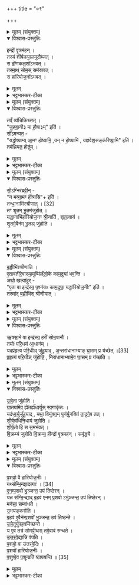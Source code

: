 +++
title = "०९"

+++

<details><summary>मूलम् (संयुक्तम्)</summary>

इन्द्रो॑ वृ॒त्रम॑ह॒न्तस्य॑ शीर्षकपा॒लमुदौ॑ब्ज॒थ्स द्रो॑णकल॒शो॑ऽभव॒त्तस्मा॒थ्सोम॒स्सम॑स्रव॒थ्स हा॑रियोज॒नो॑ऽभव॒त्
</details>

<details open><summary>विश्वास-प्रस्तुतिः</summary>

इन्द्रो॑ वृ॒त्रम॑हन् ।  
तस्य॑ शीर्षकपा॒लमुदौ॑ब्जत् ।  
स द्रो॑णकल॒शो॑ऽभवत् ।  
तस्मा॒थ् सोम॒स् सम॑स्रवत् ।  
स हा॑रियोज॒नो॑ऽभवत् ।  
</details>

<details><summary>मूलम्</summary>

इन्द्रो॑ वृ॒त्रम॑हन् ।  
तस्य॑ शीर्षकपा॒लमुदौ॑ब्जत् ।  
स द्रो॑णकल॒शो॑ऽभवत् ।  
तस्मा॒थ् सोम॒स् सम॑स्रवत् ।  
स हा॑रियोज॒नो॑ऽभवत् ।  
</details>

<details><summary>भट्टभास्कर-टीका</summary>

1इन्द्रो वृत्रमहन्नित्यादि ॥ शीर्षकपालं शिरःकपालमुदौब्जत् उत्तानं व्यवर्तत । तस्माद्द्रोणकलशभूतात् संस्रुतस्सोमो हारियोजनो ग्रहोभवत् । हरयो युज्यन्ते यस्य रथे स हरियोजनः, तद्देवत्यो हारियोजनः ॥
</details>

<details><summary>मूलम् (संयुक्तम्)</summary>

तव्ँव्य॑चिकिथ्सज्जु॒हवा॒नी(३) मा हौ॒षा(३) मिति॒ सो॑ऽमन्यत॒ यद्धो॒ष्याम्या॒मꣳ हो॑ष्यामि॒ यन्न हो॒ष्यामि॑ यज्ञवेश॒सङ्क॑रिष्या॒मीति॒ तम॑ध्रियत॒ होतु॒ꣳ॒
</details>

<details open><summary>विश्वास-प्रस्तुतिः</summary>

तव्ँ व्य॑चिकिथ्सत् ।  
"जु॒हवा॒नी३ मा हौ॒षा३म्" इति॑ ।  
सो॑ऽमन्यत॒ -  
"यद्धो॒ष्याम्य् आ॒मꣳ हो॑ष्यामि॒ ,यन् न हो॒ष्यामि॑ , यज्ञवेश॒सङ्क॑रिष्या॒मि" इति॑ ।  
तम॑ध्रियत॒ होतु॑म् ।  
</details>

<details><summary>मूलम्</summary>

तव्ँ व्य॑चिकिथ्सत् ।  
"जु॒हवा॒नी३ मा हौ॒षा३म्" इति॑ ।  
सो॑ऽमन्यत॒ -  
"यद्धो॒ष्याम्य् आ॒मꣳ हो॑ष्यामि॒ ,यन् न हो॒ष्यामि॑ , यज्ञवेश॒सङ्क॑रिष्या॒मि" इति॑ ।  
तम॑ध्रियत॒ होतु॑म् ।  
</details>

<details><summary>भट्टभास्कर-टीका</summary>

2तमित्यादि ॥ व्यचिकित्सत् विचारितवान् इमं किं जुहवानि मा हौषमिति । 'विचार्यमाणानाम्' इत्युदात्तः प्लुतः । कुतः पुनस्संशय इत्याह - सोमन्यतेत्यादि । यदि होष्यामि आममपक्वं असंस्कृतं हविर्हुतं स्यात् । अथ यदि न होष्यामि यज्ञवेशसं करिष्यामि यज्ञविनाशकारी स्याम् । 'अनसन्तान्नपुंसकात्' इत्यच्समासान्तः । यज्ञार्थं गृहीतस्याविनियोगो यज्ञविनाशः । प्रवृत्तयज्ञस्येन्द्रस्य हारियोजनार्थिनो हतवृत्रशिरसः स्रुतस्सोमो हारियोजनात्मा समवस्थित इति कृत्वा अथ तं सोमं होतुमेवाध्रियत अवातिष्ठत होष्याम्येवेति कृतावधारणोभवत् । धृङ् अवस्थाने, तौदादिकः, 'रिङ्शयग्लिङ्क्षु' ॥
</details>

<details><summary>मूलम् (संयुक्तम्)</summary>

सो॒॑ऽग्निर॑ब्रवी॒न्न मय्या॒मꣳ हो॑ष्य॒सीति॒ तन्धा॒नाभि॑रश्रीणात् [32]  
तꣳ शृ॒तम्भू॒तम॑जुहो॒द्यद्धा॒नाभि॑र्हारियोज॒नꣳ श्री॒णाति॑ शृत॒त्वाय॑ शृ॒तमे॒वैन॑म्भू॒तञ्जु॑होति
</details>

<details open><summary>विश्वास-प्रस्तुतिः</summary>

सो॒॑ऽग्निर॑ब्रवी॒न् -  
"न मय्या॒मꣳ हो॑ष्यसि"+ इति॑ ।  
तन्धा॒नाभि॑रश्रीणात् । [32]  
तꣳ शृ॒तम् भू॒तम॑जुहोत् ।  
यद्धा॒नाभि॑र्हारियोज॒नꣳ श्री॒णाति॑ , शृत॒त्वाय॑ ।  
शृ॒तमे॒वैन॑म् भू॒तञ् जु॑होति ।  
</details>

<details><summary>मूलम्</summary>

सो॒॑ऽग्निर॑ब्रवी॒न् -  
"न मय्या॒मꣳ हो॑ष्यसि"+ इति॑ ।  
तन्धा॒नाभि॑रश्रीणात् । [32]  
तꣳ शृ॒तम् भू॒तम॑जुहोत् ।  
यद्धा॒नाभि॑र्हारियोज॒नꣳ श्री॒णाति॑ , शृत॒त्वाय॑ ।  
शृ॒तमे॒वैन॑म् भू॒तञ् जु॑होति ।  
</details>

<details><summary>भट्टभास्कर-टीका</summary>

3अथ सोग्निरब्रवीत् - मा मय्यामं अपक्वं हौषीरिति । अथ तं ग्रहं धानाभिरश्रीणात् पक्वमकरोत् । अथ तं शृतं भूतं पक्षं संजातं अजुहोत् । यदित्यादि । गतम् ॥
</details>

<details><summary>मूलम् (संयुक्तम्)</summary>

ब॒ह्वीभि॑श्श्रीणात्ये॒ताव॑तीरे॒वास्या॒मुष्मि॑ल्ँलो॒के का॑म॒दुघा॑ भव॒न्त्यथो॒ खल्वा॑हुरे॒ता वा इन्द्र॑स्य॒ पृश्न॑यᳵ काम॒दुघा॒ यद्धा॑रियोज॒नीरिति॒ तस्मा॑द्ब॒ह्वीभि॑श्श्रीणीयाद
</details>

<details open><summary>विश्वास-प्रस्तुतिः</summary>

ब॒ह्वीभि॑श्श्रीणाति ।  
ए॒ताव॑तीरे॒वास्या॒मुष्मि॑ल्ँलो॒के का॑म॒दुघा॑ भव॒न्ति ।  
अथो॒ खल्वा॑हुर् -  
"ए॒ता वा इन्द्र॑स्य॒ पृश्न॑यᳵ काम॒दुघा॒ यद्धा॑रियोज॒नीः" इति॑ ।  
तस्मा॑द् ब॒ह्वीभि॑श् श्रीणीयात् ।  
</details>

<details><summary>मूलम्</summary>

ब॒ह्वीभि॑श्श्रीणाति ।  
ए॒ताव॑तीरे॒वास्या॒मुष्मि॑ल्ँलो॒के का॑म॒दुघा॑ भव॒न्ति ।  
अथो॒ खल्वा॑हुर् -  
"ए॒ता वा इन्द्र॑स्य॒ पृश्न॑यᳵ काम॒दुघा॒ यद्धा॑रियोज॒नीः" इति॑ ।  
तस्मा॑द् ब॒ह्वीभि॑श् श्रीणीयात् ।  
</details>

<details><summary>भट्टभास्कर-टीका</summary>

4बह्वीभिरित्यादि ॥ 'बह्वादिभ्यश्च' 'नित्यं छन्दसि' इति ङीष् । बह्वीभिर्धानाभिः श्रयणादेतावत्यः बह्व्यः पृश्नयः अस्य अमुष्मिन् भोगभूमौ कामदुघा भवन्ति । 'दुहः कब्धश्च' इति कप् । अथो इत्यादि । गतम् । हारियोजनसंबन्धिन्यो धाना हारियोजन्यः । 'वा छन्दसि' इति पूर्वसवर्णदीर्घत्वम् ॥
</details>

<details><summary>मूलम् (संयुक्तम्)</summary>

ऋक्सा॒मे वा इन्द्र॑स्य॒ हरी॑ सोम॒पानौ॒ तयोः॑ परि॒धय॑ आ॒धान॒य्ँयदप्र॑हृत्य परि॒धीञ्जु॑हु॒याद॒न्तरा॑धानाभ्याम् [33]  
घा॒सम्प्र य॑च्छेत्प्र॒हृत्य॑ परि॒धीञ्जु॑होति॒ निरा॑धानाभ्यामे॒व घा॒सम्प्र य॑च्छत्य्
</details>

<details open><summary>विश्वास-प्रस्तुतिः</summary>

ऋ॒क्सा॒मे वा इन्द्र॑स्य॒ हरी॑ सोम॒पानौ॑ ।  
तयोः॑ परि॒धय॑ आ॒धान॑म् ।  
यदप्र॑हृत्य परि॒धीञ् जु॑हु॒याद् , अ॒न्तरा॑धानाभ्याङ् घा॒सम् प्र य॑च्छेत् ।[33]  
प्र॒हृत्य॑ परि॒धीञ् जु॑होति॒ , निरा॑धानाभ्यामे॒व घा॒सम् प्र य॑च्छति ।  
</details>

<details><summary>मूलम्</summary>

ऋ॒क्सा॒मे वा इन्द्र॑स्य॒ हरी॑ सोम॒पानौ॑ ।  
तयोः॑ परि॒धय॑ आ॒धान॑म् ।  
यदप्र॑हृत्य परि॒धीञ् जु॑हु॒याद् , अ॒न्तरा॑धानाभ्याङ् घा॒सम् प्र य॑च्छेत् ।[33]  
प्र॒हृत्य॑ परि॒धीञ् जु॑होति॒ , निरा॑धानाभ्यामे॒व घा॒सम् प्र य॑च्छति ।  
</details>

<details><summary>भट्टभास्कर-टीका</summary>

5ऋक्सामे वा इत्यादि ॥ ऋक्सामे वा इन्द्रस्याश्वौ सोमपानौ सोमस्य पाता याभ्यामिन्द्रः । करणे ल्युट् । तयोः हर्योः परिधयः आधानं आधानस्थानीया अस्य गतखलीनकल्पाः । तस्माद्यदि परिधीत् अप्रहृत्य हारियोजनं जुहुयात् अथान्तराधानाभ्यां आस्यान्तर्गताधानाभ्यां घासप्रदानतुल्यं स्यात् । अदनीयस्तृणादिर्घासः । प्रहृत्येत्यादि । परिधीन् प्रहृत्य हारियोजनहोमः निर्गताधानाभ्यां घासप्रदानसमं भवति ॥
</details>

<details><summary>मूलम् (संयुक्तम्)</summary>

उन्ने॒ता जु॑होति या॒तया॑मेव॒ ह्ये॑तर्ह्य॑ध्व॒र्युस्स्व॒गाकृ॑तो॒ यद॑ध्व॒र्युर्जु॑हु॒याद्यथा॒ विमु॑क्त॒म्पुन॑र्यु॒नक्ति॑ ता॒दृगे॒व तच्छी॒र्षन्न॑धिनि॒धाय॑ जुहोति शीर्ष॒तो हि स स॒मभ॑वद्वि॒क्रम्य॑ जुहोति वि॒क्रम्य॒ हीन्द्रो॑ वृ॒त्रमह॒न्थ्समृ॑द्ध्यै
</details>

<details open><summary>विश्वास-प्रस्तुतिः</summary>

उ॒न्ने॒ता जु॑होति ।  
या॒तया॑मेव॒ ह्ये॑तर्ह्य॑ध्व॒र्युस् स्व॒गाकृ॑तः ।  
यद॑ध्व॒र्युर्जु॑हु॒याद् , यथा॒ विमु॑क्त॒म् पुन॑र्यु॒नक्ति॑ ता॒दृगे॒व तत् ।  
शी॒र्ष॒न्न॑धिनि॒धाय॑ जुहोति ।  
शी॒र्ष॒तो हि स स॒मभ॑वत् ।  
वि॒क्रम्य॑ जुहोति वि॒क्रम्य॒ हीन्द्रो॑ वृ॒त्रमह॑न् । समृ॑द्ध्यै ।  
</details>

<details><summary>मूलम्</summary>

उ॒न्ने॒ता जु॑होति ।  
या॒तया॑मेव॒ ह्ये॑तर्ह्य॑ध्व॒र्युस् स्व॒गाकृ॑तः ।  
यद॑ध्व॒र्युर्जु॑हु॒याद् , यथा॒ विमु॑क्त॒म् पुन॑र्यु॒नक्ति॑ ता॒दृगे॒व तत् ।  
शी॒र्ष॒न्न॑धिनि॒धाय॑ जुहोति ।  
शी॒र्ष॒तो हि स स॒मभ॑वत् ।  
वि॒क्रम्य॑ जुहोति वि॒क्रम्य॒ हीन्द्रो॑ वृ॒त्रमह॑न् । समृ॑द्ध्यै ।  
</details>

<details><summary>भट्टभास्कर-टीका</summary>

6उन्नेतेति ॥ गतसार इवाध्वर्युरस्मिन् काले स्वगाकृतत्वात् अनुज्ञातस्वैरगतित्वात् । तस्माद्यदध्वर्युर्जुहुयात् विमुक्तस्य पुनर्योगसम तत्स्यात् । शीर्षन्नित्यादि । गतम् । वृत्रस्य शिरसः हारियोजनस्संभूतः । 'हि च' इति निघाताभावः । विक्रम्येति । अवष्टभ्यैव जुहोति, विक्रम्य खल्विन्द्रः वृत्रं हतवान् तस्मात्समृद्धचै भवति ।
पूर्ववन्निघाताभावः ॥
</details>

<details><summary>मूलम् (संयुक्तम्)</summary>

प॒शवो॒ वै हा॑रियोज॒नीर्यथ्स॑म्भि॒न्द्यादल्पाः॑ [34]  
ए॒न॒म्प॒शवो॑ भु॒ञ्जन्त॒ उप॑ तिष्ठेर॒न्यन्न स॑म्भि॒न्द्याद्ब॒हव॑ एनम्प॒शवोऽभु॑ञ्जन्त॒ उप॑ तिष्ठेर॒न्मन॑सा॒ सम्बा॑धत उ॒भय॑ङ्करोति ब॒हव॑ ए॒वैन॑म्प॒शवो॑ भु॒ञ्जन्त॒ उप॑ तिष्ठन्त उन्ने॒तर्यु॑पह॒वमि॑च्छन्ते॒ य ए॒व तत्र॑ सोमपी॒थस्तमे॒वाव॑ रुन्धत उत्तरवे॒द्यान्नि व॑पति प॒शवो॒ वा उ॑त्तरवे॒दिᳶ प॒शवो॑ हारियोज॒नीᳶ प॒शुष्वे॒व प॒शून्प्रति॑ ष्ठापयन्ति ॥ [35]  
</details>

<details open><summary>विश्वास-प्रस्तुतिः</summary>

प॒शवो॒ वै हा॑रियोज॒नीः ।  
यथ्स॑म्भि॒न्द्यादल्पाः॑ । [34]  
ए॒न॒म्प॒शवो॑ भु॒ञ्जन्त॒ उप॑ तिष्ठेरन् ।  
यन्न स॑म्भि॒न्द्याद् ब॒हव॑ एनम् प॒शवो ऽभु॑ञ्जन्त॒ उप॑ तिष्ठेरन् ।  
मन॑सा॒ सम्बा॑धते ।   
उ॒भय॑ङ्करोति ।  
ब॒हव॑ ए॒वैन॑म्प॒शवो॑ भु॒ञ्जन्त॒ उप॑ तिष्ठन्ते ।  
उ॒न्ने॒तुर्यु॑पह॒वमि॑च्छन्ते ।  
य ए॒व तत्र॑ सोमपी॒थस् तमे॒वाव॑ रुन्धते ।  
उ॒त्त॒र॒वे॒द्यान्नि व॑पति ।  
प॒शवो॒ वा उ॑त्तरवे॒दिः ।  
प॒शवो॑ हारियोज॒नीः ।  
प॒शुष्वे॒व प॒शून्प्रति॑ ष्ठापयन्ति ॥ [35]  
</details>

<details><summary>मूलम्</summary>

प॒शवो॒ वै हा॑रियोज॒नीः ।  
यथ्स॑म्भि॒न्द्यादल्पाः॑ । [34]  
ए॒न॒म्प॒शवो॑ भु॒ञ्जन्त॒ उप॑ तिष्ठेरन् ।  
यन्न स॑म्भि॒न्द्याद् ब॒हव॑ एनम् प॒शवो ऽभु॑ञ्जन्त॒ उप॑ तिष्ठेरन् ।  
मन॑सा॒ सम्बा॑धते ।   
उ॒भय॑ङ्करोति ।  
ब॒हव॑ ए॒वैन॑म्प॒शवो॑ भु॒ञ्जन्त॒ उप॑ तिष्ठन्ते ।  
उ॒न्ने॒तुर्यु॑पह॒वमि॑च्छन्ते ।  
य ए॒व तत्र॑ सोमपी॒थस् तमे॒वाव॑ रुन्धते ।  
उ॒त्त॒र॒वे॒द्यान्नि व॑पति ।  
प॒शवो॒ वा उ॑त्तरवे॒दिः ।  
प॒शवो॑ हारियोज॒नीः ।  
प॒शुष्वे॒व प॒शून्प्रति॑ ष्ठापयन्ति ॥ [35]  
</details>

<details><summary>भट्टभास्कर-टीका</summary>

7पशवो वा इत्यादि ॥ तद्धेतुत्वात्ताच्छब्द्यम् । ताः धाना भक्षणकाले यदि संभिन्द्यात् दन्तैः स्पृशेत् कुट्टयेद्वा अल्पाः पशवः क्षीरादिना एनं भुञ्जन्तः पालयन्तः उपतिष्ठेरन् संगच्छेयुः । संगतिकरण आत्मनेपदम् । असंभेदने बहवः पशवः अभुञ्जन्तः क्षीरादिशून्या उपतिष्ठेरन् । मनसेत्यादि । संबाधते संपीडयति । तथा कुर्वन् उभयं करोति संभेदनमसंभेदनं च । ततश्च बहवः पशव एनं भुञ्जन्त एवोपतिष्ठन्ते । उन्नेतरीत्यादि । उपहवोनुज्ञा । गतमन्यत् ॥

इति षष्ठे पञ्चमे नवमोवाकः ॥
</details>

